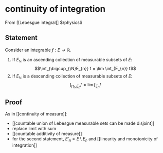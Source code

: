 # continuity of integration
From [[Lebesgue integral]]
$\physics$
## Statement
Consider an integrable $f: E \to \mathbb{R}$.
1. If $E_{\mathbb{N}}$ is an ascending collection of measurable subsets of $E$:
$$\int_{\bigcup_{\N}E_{n}} f = \lim \int_{E_{n}} f$$
2. If $E_{\mathbb{N}}$ is a descending collection of measurable subsets of $E$:
$$\int_{\bigcap_{\mathbb{N}} E_{n}} f = \lim \int_{E_{n}} f$$

## Proof
As in [[continuity of measure]]:
- [[countable union of Lebesgue measurable sets can be made disjoint]]
- replace limit with sum
- [[countable additivity of measure]]
- for the second statement, $E'_{n} = E \setminus E_{n}$ and [[linearity and monotonicity of integration]]